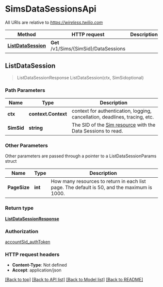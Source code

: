 # SimsDataSessionsApi

All URIs are relative to *https://wireless.twilio.com*

Method | HTTP request | Description
------------- | ------------- | -------------
[**ListDataSession**](SimsDataSessionsApi.md#ListDataSession) | **Get** /v1/Sims/{SimSid}/DataSessions | 



## ListDataSession

> ListDataSessionResponse ListDataSession(ctx, SimSidoptional)



### Path Parameters


Name | Type | Description
------------- | ------------- | -------------
**ctx** | **context.Context** | context for authentication, logging, cancellation, deadlines, tracing, etc.
**SimSid** | **string** | The SID of the [Sim resource](https://www.twilio.com/docs/wireless/api/sim-resource) with the Data Sessions to read.

### Other Parameters

Other parameters are passed through a pointer to a ListDataSessionParams struct


Name | Type | Description
------------- | ------------- | -------------
**PageSize** | **int** | How many resources to return in each list page. The default is 50, and the maximum is 1000.

### Return type

[**ListDataSessionResponse**](ListDataSessionResponse.md)

### Authorization

[accountSid_authToken](../README.md#accountSid_authToken)

### HTTP request headers

- **Content-Type**: Not defined
- **Accept**: application/json

[[Back to top]](#) [[Back to API list]](../README.md#documentation-for-api-endpoints)
[[Back to Model list]](../README.md#documentation-for-models)
[[Back to README]](../README.md)

